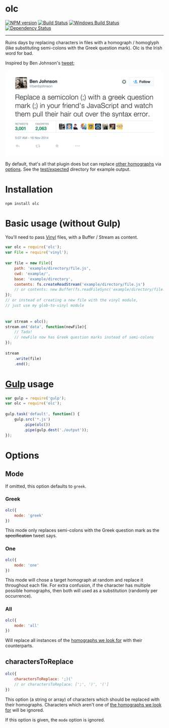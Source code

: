 olc 
===

[![NPM version][npm-image]][npm-url] [![Build Status][travis-image]][travis-url] [![Windows Build Status][appveyor-image]][appveyor-url] [![Dependency Status][depstat-image]][depstat-url] 

---

Ruins days by replacing characters in files with a homograph / homoglyph (like substituting semi-colons with the Greek question mark). Olc is the Irish word for bad.

Inspired by Ben Johnson's [tweet](https://twitter.com/benbjohnson/status/533848879423578112);

[![Replace a semicolon (;) with a greek question mark (;) in your friend's JavaScript and watch them pull their hair out over the syntax error.](images/tweet.png)](https://twitter.com/benbjohnson/status/533848879423578112)

By default, that's all that plugin does but can replace [other homographs](homographs.json) via [options](#options). See the [test/expected](test/expected) directory for example output.

# Installation

```shell
npm install olc
```

# Basic usage (without Gulp)

You'll need to pass [Vinyl](https://github.com/gulpjs/vinyl) files, with a Buffer / Stream as content.

```js
var olc = require('olc');
var File = require('vinyl');

var file = new File({
    path: 'example/directory/file.js',
    cwd: 'example/',
    base: 'example/directory',
    contents: fs.createReadStream('example/directory/file.js')
    // or contents: new Buffer(fs.readFileSync('example/directory/file.js'))
});
// or instead of creating a new file with the vinyl module,
// just use my glob-to-vinyl module


var stream = olc();
stream.on('data', function(newFile){
    // Tada!
    // newFile now has Greek question marks instead of semi-colons
});

stream
    .write(file)
    .end();
```

# [Gulp](gulpjs.com) usage

```js
var gulp = require('gulp');
var olc = require('olc');

gulp.task('default', function() {
    gulp.src('*.js')
        .pipe(olc())
        .pipe(gulp.dest('./output'));
});
```

# Options

## Mode

If omitted, this option defaults to `greek`.

### Greek

```js
olc({
    mode: 'greek'
})
```

This mode only replaces semi-colons with the Greek question mark as the ~~specification~~ tweet says.

### One

```js
olc({
    mode: 'one'
})
```

This mode will chose a target homograph at random and replace it throughout each file. For extra confusion, if the character has multiple possible homographs, then both will used as a substitution (randomly per occurrence).

### All

```js
olc({
    mode: 'all'
})
```

Will replace all instances of the [homographs we look for](homographs.json) with their counterparts.

## charactersToReplace

```js
olc({
    charactersToReplace: ';)('
    // or charactersToReplace: [';', ')', '(']
})
```

This option (a string or array) of characters which should be replaced with their homographs. Characters which aren't one of [the homographs we look for](homographs.json) will be ignored.

If this option is given, the `mode` option is ignored.


[npm-url]: https://npmjs.org/package/olc
[npm-image]: http://img.shields.io/npm/v/olc.svg?style=flat

[travis-url]: http://travis-ci.org/adam-lynch/olc
[travis-image]: http://img.shields.io/travis/adam-lynch/olc.svg?style=flat

[appveyor-url]: https://ci.appveyor.com/project/adam-lynch/olc/branch/master
[appveyor-image]: https://ci.appveyor.com/api/projects/status/0c81jdoev69sexq0/branch/master?svg=true

[depstat-url]: https://david-dm.org/adam-lynch/olc
[depstat-image]: https://david-dm.org/adam-lynch/olc.svg?style=flat
